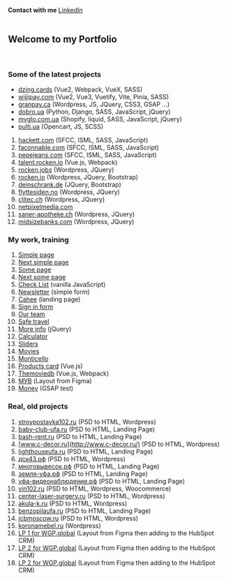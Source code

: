 **Contact with me** [LinkedIn](https://www.linkedin.com/in/yuriy-stryzhak/)  
&nbsp;
## Welcome to my Portfolio  

&nbsp;
### **Some of the latest projects**

-  [dzing.cards](https://dzing.cards/) (Vue2, Webpack, VueX, SASS)
-  [wijjipay.com](https://my.wijjipay.com/) (Vue2, Vue3, Vuetify, Vite, Pinia, SASS)
-  [granpay.ca](https://granpay.ca/) (Wordpress, JS, JQuery, CSS3, GSAP ...)
-  [dobro.ua](https://dobro.ua/) (Python, Django, SASS, JavaScript, jQuery)
-  [myglo.com.ua](https://myglo.com.ua/) (Shopify, liquid, SASS, JavaScript, jQuery)
-  [pulti.ua](https://pulti.ua/) (Opencart, JS, SCSS)

1. [hackett.com](https://www.hackett.com/) (SFCC, ISML, SASS, JavaScript)
2. [faconnable.com](https://www.faconnable.com/) (SFCC, ISML, SASS, JavaScript)
3. [pepejeans.com](https://www.pepejeans.com/) (SFCC, ISML, SASS, JavaScript)
4. [talent.rocken.io](https://talent.rocken.io/) (Vue.js, Webpack)
5. [rocken.jobs](https://rocken.jobs/) (Wordpress, JQuery)
6. [rocken.io](https://rocken.io/) (Wordpress, JQuery, Bootstrap)
7. [deinschrank.de](https://www.deinschrank.de/) (JQuery, Bootstrap)
8. [flyttesiden.no](https://flyttesiden.no/) (Wordpress, JQuery)
9. [clitec.ch](https://clitec.ch/) (Wordpress, JQuery)
10. [netpixelmedia.com](https://netpixelmedia.com/)
11. [saner-apotheke.ch](https://saner-apotheke.ch/) (Wordpress, JQuery)
12. [midsizebanks.com](https://midsizebanks.com/) (Wordpress, JQuery)

### **My work, training**

1. [Simple page](https://yuriy-stryzhak.github.io/simple-page/)
2. [Next simple page](https://yuriy-stryzhak.github.io/next-simple-page/)
3. [Some page](https://yuriy-stryzhak.github.io/some-page/)
4. [Next some page](https://yuriy-stryzhak.github.io/next-some-page/)
5. [Check List](https://yuriy-stryzhak.github.io/check-list/) (vanilla JavaScript)
6. [Newsletter](https://yuriy-stryzhak.github.io/simple-form/) (simple form)
7. [Cahee](https://yuriy-stryzhak.github.io/cahee/) (landing page)
8. [Sign in form](https://yuriy-stryzhak.github.io/sign-in-form/)
9. [Our team](https://yuriy-stryzhak.github.io/our-team/)
10. [Safe travel](https://yuriy-stryzhak.github.io/safe-travel/)
11. [More info](https://yuriy-stryzhak.github.io/more-info/) (jQuery)
12. [Calculator](https://yuriy-stryzhak.github.io/calculator/)
13. [Sliders](https://yuriy-stryzhak.github.io/sliders/)
14. [Movies](https://yuriy-stryzhak.github.io/movies/)
15. [Monticello](https://yuriy-stryzhak.github.io/monticello/)
16. [Products card](https://yuriy-stryzhak.github.io/products-card/) (Vue.js)
17. [Themoviedb](https://yuriy-stryzhak.github.io/themoviedb/) (Vue.js, Webpack)
18. [МУВ](https://yuriy-stryzhak.github.io/muv/) (Layout from Figma)
19. [Money](https://yuriy-stryzhak.github.io/gsap/) (GSAP test)

### **Real, old projects**
1. [stroypostavka102.ru](https://stroypostavka102.ru/) (PSD to HTML, Wordpress)
2. [baby-club-ufa.ru](https://baby-club-ufa.ru/) (PSD to HTML, Landing Page)
3. [bash-rent.ru](https://bash-rent.ru/) (PSD to HTML, Landing Page)
4. [www.c-decor.ru](http://www.c-decor.ru/) (PSD to HTML, Wordpress)
5. [lighthouseufa.ru](https://lighthouseufa.ru/) (PSD to HTML, Landing Page)
6. [дск43.рф](http://xn--43-jlcy8a.xn--p1ai/) (PSD to HTML, Wordpress)
7. [многовывесок.рф](http://xn--b1aabkzhhibd6a3i.xn--p1ai/) (PSD to HTML, Landing Page)
8. [земля-уфа.рф](http://xn----8sbnhvf5ci0h.xn--p1ai/) (PSD to HTML, Landing Page)
9. [уфа-видеонаблюдение.рф](https://xn----7sbbedmcfda0ag0bzafj2fsa5r.xn--p1ai/) (PSD to HTML, Landing Page)
10. [vin102.ru](https://vin102.ru/) (PSD to HTML, Wordpress, Woocommerce)
11. [center-laser-surgery.ru](http://center-laser-surgery.ru/) (PSD to HTML, Wordpress)
12. [akula-k.ru](https://akula-k.ru/) (PSD to HTML, Wordpress)
13. [benzopilaufa.ru](http://benzopilaufa.ru/) (PSD to HTML, Landing Page)
14. [jcbmoscow.ru](http://jcbmoscow.ru/) (PSD to HTML, Wordpress)
15. [koronamebel.ru](http://koronamebel.ru/) (Wordpress)
16. [LP 1 for WGP.global](https://yuriy-stryzhak.github.io/wgp-lp1/) (Layout from Figma then adding to the HubSpot CRM)
17. [LP 2 for WGP.global](https://yuriy-stryzhak.github.io/wgp-lp2/) (Layout from Figma then adding to the HubSpot CRM)
18. [LP 2 for WGP.global](https://yuriy-stryzhak.github.io/wgp-lp3/) (Layout from Figma then adding to the HubSpot CRM)

